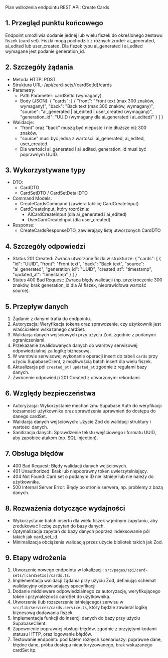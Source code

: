 Plan wdrożenia endpointu REST API: Create Cards

## 1. Przegląd punktu końcowego
Endpoint umożliwia dodanie jednej lub wielu fiszek do określonego zestawu fiszek (card set). Fiszki mogą pochodzić z różnych źródeł: ai_generated, ai_edited lub user_created. Dla fiszek typu ai_generated i ai_edited wymagane jest podanie generation_id.

## 2. Szczegóły żądania
- Metoda HTTP: POST
- Struktura URL: /api/card-sets/{cardSetId}/cards
- Parametry:
  - Path Parameter: cardSetId (wymagany)
  - Body (JSON):
    {
      "cards": [
        {
          "front": "Front text (max 300 znaków, wymagany)",
          "back": "Back text (max 300 znaków, wymagany)",
          "source": "ai_generated | ai_edited | user_created (wymagany)",
          "generation_id": "UUID (wymagany dla ai_generated i ai_edited)"
        }
      ]
    }
- Walidacje:
  - "front" oraz "back" muszą być niepuste i nie dłuższe niż 300 znaków.
  - "source" musi być jedną z wartości: ai_generated, ai_edited, user_created.
  - Dla wartości ai_generated i ai_edited, generation_id musi być poprawnym UUID.

## 3. Wykorzystywane typy
- DTO:
  - CardDTO
  - CardSetDTO / CardSetDetailDTO
- Command Models:
  - CreateCardsCommand (zawiera tablicę CardCreateInput)
  - CardCreateInput, który rozróżnia:
      - AICardCreateInput (dla ai_generated i ai_edited)
      - UserCardCreateInput (dla user_created)
- Response:
  - CreateCardsResponseDTO, zawierający listę utworzonych CardDTO

## 4. Szczegóły odpowiedzi
- Status 201 Created: Zwraca utworzone fiszki w strukturze:
  {
    "cards": [
      {
        "id": "UUID",
        "front": "Front text",
        "back": "Back text",
        "source": "ai_generated",
        "generation_id": "UUID",
        "created_at": "timestamp",
        "updated_at": "timestamp"
      }
    ]
  }
- Status 400 Bad Request: Zwraca błędy walidacji (np. przekroczenie 300 znaków, brak generation_id dla AI fiszek, nieprawidłowa wartość source).

## 5. Przepływ danych
1. Żądanie z danymi trafia do endpointu.
2. Autoryzacja: Weryfikacja tokena oraz sprawdzenie, czy użytkownik jest właścicielem wskazanego cardSet.
3. Walidacja danych wejściowych przy użyciu Zod, zgodnie z podanymi ograniczeniami.
4. Przekazanie zwalidowanych danych do warstwy serwisowej odpowiedzialnej za logikę biznesową.
5. W warstwie serwisowej wykonanie operacji insert do tabeli `cards` przy użyciu SupabaseClient, z możliwością batch insert dla wielu fiszek.
6. Aktualizacja pól `created_at` i `updated_at` zgodnie z regułami bazy danych.
7. Zwrócenie odpowiedzi 201 Created z utworzonymi rekordami.

## 6. Względy bezpieczeństwa
- Autoryzacja: Wykorzystanie mechanizmu Supabase Auth do weryfikacji tożsamości użytkownika oraz sprawdzenia uprawnień do dostępu do danego cardSet.
- Walidacja danych wejściowych: Użycie Zod do walidacji struktury i wartości danych.
- Sanitizacja danych: Sprawdzenie tekstu wejściowego i formatu UUID, aby zapobiec atakom (np. SQL Injection).

## 7. Obsługa błędów
- 400 Bad Request: Błędy walidacji danych wejściowych.
- 401 Unauthorized: Brak lub niepoprawny token uwierzytelniający.
- 404 Not Found: Card set o podanym ID nie istnieje lub nie należy do użytkownika.
- 500 Internal Server Error: Błędy po stronie serwera, np. problemy z bazą danych.

## 8. Rozważenia dotyczące wydajności
- Wykorzystanie batch insertu dla wielu fiszek w jednym zapytaniu, aby zredukować liczbę zapytań do bazy danych.
- Optymalizacja zapytań do bazy danych poprzez indeksowanie pól takich jak card_set_id.
- Minimalizacja obciążenia walidacją przez użycie bibliotek takich jak Zod.

## 9. Etapy wdrożenia
1. Utworzenie nowego endpointu w lokalizacji: `src/pages/api/card-sets/[cardSetId]/cards.ts`.
2. Implementacja walidacji żądania przy użyciu Zod, definiując schemat walidacyjny odpowiadający specyfikacji.
3. Dodanie middleware odpowiedzialnego za autoryzację, weryfikującego token i przynależność cardSet do użytkownika.
4. Utworzenie (lub rozszerzenie istniejącego) serwisu w `src/lib/services/cards.service.ts`, który będzie zawierał logikę biznesową dodawania fiszek.
5. Implementacja funkcji do insercji danych do bazy przy użyciu SupabaseClient.
6. Zapewnienie poprawnej obsługi błędów, zgodnie z przyjętymi kodami statusu HTTP, oraz logowanie błędów.
7. Testowanie endpointu pod kątem różnych scenariuszy: poprawne dane, błędne dane, próba dostępu nieautoryzowanego, brak wskazanego cardSet itp.
